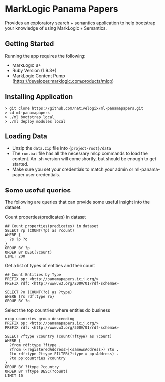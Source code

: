 # MarkLogic Panama Papers 

Provides an exploratory search + semantics application to help bootstrap your knowledge of using MarkLogic + Semantics.

## Getting Started

Running the app requires the following:
* MarkLogic 8+
* Ruby Version (1.9.3+)
* MarkLogic Content Pump (https://developer.marklogic.com/products/mlcp)


## Installing Application
```sparql
> git clone https://github.com/nativelogix/ml-panamapapers.git
> cd ml-panamapapers
> ./ml bootstrap local
> ./ml deploy modules local
```

## Loading Data
* Unzip the `data.zip` file into `{project-root}/data`
* The `run.bat` file has all the necessary mlcp commands to load the content. An .sh version will come shortly, but should be enough to get started.
* Make sure you set your credentials to match your admin or ml-panama-paper user credentials.


## Some useful queries

The following are queries that can provide some useful insight into the dataset.

Count properties(predicates) in dataset
```
## Count properties(predicates) in dataset
SELECT ?p (COUNT(?p) as ?count)
WHERE {
  ?s ?p ?o
}
GROUP BY ?p
ORDER BY DESC(?count)
LIMIT 200
```
Get a list of types of entities and their count

```
## Count Entities by Type
PREFIX pp: <http://panamapapers.icij.org/>
PREFIX rdf: <http://www.w3.org/2000/01/rdf-schema#>

SELECT ?o (COUNT(?o) as ?type)
WHERE {?s rdf:type ?o}
GROUP BY ?o
```

Select the top countries where entities do business

```
#Top Countries group descending
PREFIX pp: <http://panamapapers.icij.org/>
PREFIX rdf: <http://www.w3.org/2000/01/rdf-schema#>

SELECT ?ftype ?country (count(?ftype) as ?count) 
WHERE {
  ?from rdf:type ?ftype .
  ?from (<registeredAddress>|<sameAsAddress>) ?to . 
  ?to rdf:type ?ttype FILTER(?ttype = pp:Address) .
  ?to pp:countries ?country
}
GROUP BY ?ftype ?country 
ORDER BY ?ftype DESC(?count)
LIMIT 10
```
